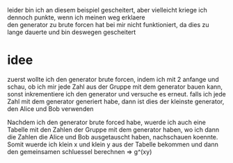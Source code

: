 leider bin ich an diesem beispiel gescheitert, aber vielleicht kriege ich dennoch punkte, wenn ich meinen weg erklaere  
den generator zu brute forcen hat bei mir nicht funktioniert, da dies zu lange dauerte und bin deswegen gescheitert

# idee
zuerst wollte ich den generator brute forcen, indem ich mit 2 anfange und schau, ob ich mir jede Zahl aus der Gruppe mit dem generator bauen kann, sonst inkrementiere ich den generator und versuche es erneut. falls ich jede Zahl mit dem generator generiert habe, dann ist dies der kleinste generator, den Alice und Bob verwenden

Nachdem ich den generator brute forced habe, wuerde ich auch eine Tabelle mit den Zahlen der Gruppe mit dem generator haben, wo ich dann die Zahlen die Alice und Bob ausgetauscht haben, nachschauen koennte. Somit wuerde ich klein x und klein y aus der Tabelle bekommen und dann den gemeinsamen schluessel berechnen => g^(xy)
